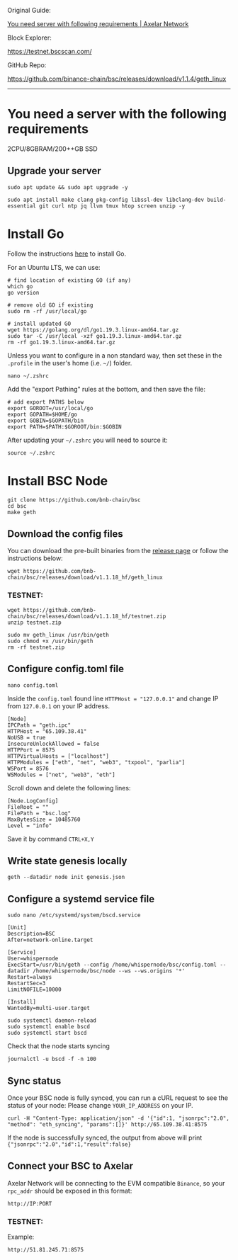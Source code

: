 Original Guide:

[You need server with following requirements | Axelar Network](https://docs.axelar.dev/validator/external-chains/binance "You need server with following requierements | Axelar Network")

Block Explorer:

<https://testnet.bscscan.com/>

GitHub Repo:

<https://github.com/binance-chain/bsc/releases/download/v1.1.4/geth_linux>

---

# You need a server with the following requirements

2CPU/8GBRAM/200++GB SSD

## Upgrade your server

```shell
sudo apt update && sudo apt upgrade -y
```

```shell
sudo apt install make clang pkg-config libssl-dev libclang-dev build-essential git curl ntp jq llvm tmux htop screen unzip -y
```

# Install Go

Follow the instructions [here](https://golang.org/doc/install) to install Go.

For an Ubuntu LTS, we can use:

```shell
# find location of existing GO (if any)
which go
go version

# remove old GO if existing
sudo rm -rf /usr/local/go

# install updated GO
wget https://golang.org/dl/go1.19.3.linux-amd64.tar.gz
sudo tar -C /usr/local -xzf go1.19.3.linux-amd64.tar.gz
rm -rf go1.19.3.linux-amd64.tar.gz
```

Unless you want to configure in a non standard way, then set these in the `.profile` in the user's home (i.e. `~/`) folder.

```shell
nano ~/.zshrc
```

Add the "export Pathing" rules  at the bottom, and then save the file:

```shell
# add export PATHS below
export GOROOT=/usr/local/go
export GOPATH=$HOME/go
export GOBIN=$GOPATH/bin
export PATH=$PATH:$GOROOT/bin:$GOBIN
```

After updating your `~/.zshrc` you will need to source it:

```shell
source ~/.zshrc
```

# Install BSC Node

```shell
git clone https://github.com/bnb-chain/bsc
cd bsc
make geth
```

## Download the config files

You can download the pre-built binaries from the [release page](https://github.com/bnb-chain/bsc/releases/latest) or follow the instructions below:

```shell
wget https://github.com/bnb-chain/bsc/releases/download/v1.1.18_hf/geth_linux
```

### TESTNET:

```shell
wget https://github.com/bnb-chain/bsc/releases/download/v1.1.18_hf/testnet.zip
unzip testnet.zip
```

```shell
sudo mv geth_linux /usr/bin/geth
sudo chmod +x /usr/bin/geth
rm -rf testnet.zip
```

## Configure config.toml file

```shell
nano config.toml
```

Inside the `config.toml` found line `HTTPHost = "127.0.0.1"` and change IP from `127.0.0.1` on your IP address.

```shell
[Node]
IPCPath = "geth.ipc"
HTTPHost = "65.109.38.41"
NoUSB = true
InsecureUnlockAllowed = false
HTTPPort = 8575
HTTPVirtualHosts = ["localhost"]
HTTPModules = ["eth", "net", "web3", "txpool", "parlia"]
WSPort = 8576
WSModules = ["net", "web3", "eth"]
```

Scroll down and delete the following lines:

```shell
[Node.LogConfig]
FileRoot = ""
FilePath = "bsc.log"
MaxBytesSize = 10485760
Level = "info"
```

Save it by command `CTRL+X,Y`

## Write state genesis locally

```shell
geth --datadir node init genesis.json
```

## Configure a systemd service file

```shell
sudo nano /etc/systemd/system/bscd.service

[Unit]
Description=BSC
After=network-online.target

[Service]
User=whispernode
ExecStart=/usr/bin/geth --config /home/whispernode/bsc/config.toml --datadir /home/whispernode/bsc/node --ws --ws.origins '*'
Restart=always
RestartSec=3
LimitNOFILE=10000

[Install]
WantedBy=multi-user.target
```

```shell
sudo systemctl daemon-reload
sudo systemctl enable bscd
sudo systemctl start bscd
```

Check that the node starts syncing

```shell
journalctl -u bscd -f -n 100
```

## Sync status

Once your BSC node is fully synced, you can run a cURL request to see the status of your node: Please change `YOUR_IP_ADDRESS` on your IP.

```shell
curl -H "Content-Type: application/json" -d '{"id":1, "jsonrpc":"2.0", "method": "eth_syncing", "params":[]}' http://65.109.38.41:8575
```

If the node is successfully synced, the output from above will print `{"jsonrpc":"2.0","id":1,"result":false}`

## Connect your BSC to Axelar

Axelar Network will be connecting to the EVM compatible `Binance`, so your `rpc_addr` should be exposed in this format:

`http://IP:PORT`

### TESTNET:

Example:&#x20;

```shell
http://51.81.245.71:8575
```

<br>
